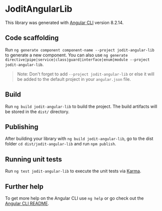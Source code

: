 # JoditAngularLib

This library was generated with [Angular CLI](https://github.com/angular/angular-cli) version 8.2.14.

## Code scaffolding

Run `ng generate component component-name --project jodit-angular-lib` to generate a new component. You can also use `ng generate directive|pipe|service|class|guard|interface|enum|module --project jodit-angular-lib`.
> Note: Don't forget to add `--project jodit-angular-lib` or else it will be added to the default project in your `angular.json` file. 

## Build

Run `ng build jodit-angular-lib` to build the project. The build artifacts will be stored in the `dist/` directory.

## Publishing

After building your library with `ng build jodit-angular-lib`, go to the dist folder `cd dist/jodit-angular-lib` and run `npm publish`.

## Running unit tests

Run `ng test jodit-angular-lib` to execute the unit tests via [Karma](https://karma-runner.github.io).

## Further help

To get more help on the Angular CLI use `ng help` or go check out the [Angular CLI README](https://github.com/angular/angular-cli/blob/master/README.md).

